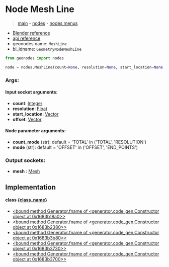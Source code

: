 # Node Mesh Line

> [main](../structure.md) - [nodes](nodes.md) - [nodes menus](nodes_menus.md)

- [Blender reference](https://docs.blender.org/manual/en/latest/modeling/geometry_nodes/mesh_primitives/mesh_line.html)
- [api reference](https://docs.blender.org/api/current/bpy.types.GeometryNodeMeshLine.html)
- geonodes name: `MeshLine`
- bl_idname: `GeometryNodeMeshLine`

```python
from geonodes import nodes

node = nodes.MeshLine(count=None, resolution=None, start_location=None, offset=None, count_mode='TOTAL', mode='OFFSET')
```

### Args:

#### Input socket arguments:

- **count**: [Integer](Integer.md)
- **resolution**: [Float](Float.md)
- **start_location**: [Vector](Vector.md)
- **offset**: [Vector](Vector.md)

#### Node parameter arguments:

- **count_mode** (str): default = 'TOTAL' in ('TOTAL', 'RESOLUTION')
- **mode** (str): default = 'OFFSET' in ('OFFSET', 'END_POINTS')

### Output sockets:

- **mesh** : [Mesh](Mesh.md)

## Implementation

#### class [{class_name}]({class_name}.md)

 - [<bound method Generator.fname of <generator.code_gen.Constructor object at 0x1683b18a0>>](Mesh.md#Line-classmethod)
 - [<bound method Generator.fname of <generator.code_gen.Constructor object at 0x1683b2380>>](Mesh.md#LineEndPoints-classmethod)
 - [<bound method Generator.fname of <generator.code_gen.Constructor object at 0x1683b3b80>>](Mesh.md#LineOffset-classmethod)
 - [<bound method Generator.fname of <generator.code_gen.Constructor object at 0x1683b3730>>](Mesh.md#LineEndPointsResolution-classmethod)
 - [<bound method Generator.fname of <generator.code_gen.Constructor object at 0x1683b3700>>](Mesh.md#LineOffsetResolution-classmethod)
